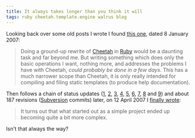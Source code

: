 ```yaml
---
title: It always takes longer than you think it will
tags: ruby cheetah.template.engine walrus blog
---
```


Looking back over some old posts I wrote I found [this one](http://typechecked.net/a/about/wincent/weblog/archives/2006/10/objectoriented.php), dated 8 January 2007:

> Doing a ground-up rewrite of [Cheetah](/wiki/Cheetah) in [Ruby](/wiki/Ruby) would be a daunting task and far beyond me. But writing something which does only the basic operations I want, nothing more, and addresses the problems I have with Cheetah, _could probably be done in a few days_. This has a much narrower scope than Cheetah, it is only really intended for compiling and filing static templates (to produce help documentation).

Then follows a chain of status updates ([1](http://typechecked.net/a/about/wincent/weblog/archives/2007/01/progress_notes.php), [2](http://typechecked.net/a/about/wincent/weblog/archives/2007/01/writing_a_parse.php), [3](http://typechecked.net/a/about/wincent/weblog/archives/2007/02/abstract_syntax.php), [4](http://typechecked.net/a/about/wincent/weblog/archives/2007/02/putting_the_pac.php), [5](http://typechecked.net/a/about/wincent/weblog/archives/2007/02/updated_packrat.php), [6](http://typechecked.net/a/about/wincent/weblog/archives/2007/02/parser_generato.php), [7](http://typechecked.net/a/about/wincent/weblog/archives/2007/02/another_perform.php), [8](http://typechecked.net/a/about/wincent/weblog/archives/2007/02/here_documents.php) and [9](http://typechecked.net/a/about/wincent/weblog/archives/2007/02/goodbye_parity.php)) and about 187 revisions ([Subversion](/wiki/Subversion) commits) later, on 12 April 2007 I [finally wrote](http://typechecked.net/a/about/wincent/weblog/archives/2007/04/payoff_time.php):

> It turns out that what started out as a simple project ended up becoming quite a bit more complex.

Isn't that always the way?
